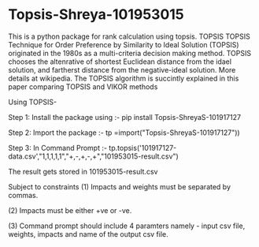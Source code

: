 # Topsis-Shreya-101953015
This is a python package for rank calculation using topsis.
TOPSIS
TOPSIS Technique for Order Preference by Similarity to Ideal Solution (TOPSIS) originated in the 1980s as a multi-criteria decision making method. TOPSIS chooses the altenrative of shortest Euclidean distance from the idael solution, and fartherst distance from the negative-ideal solution. More details at wikipedia. The TOPSIS algorithm is succintly explained in this paper comparing TOPSIS and VIKOR methods

Using TOPSIS-

Step 1: Install the package using :- pip install Topsis-ShreyaS-101917127

Step 2: Import the package :- tp =import("Topsis-ShreyaS-101917127"))

Step 3: In Command Prompt :- tp.topsis('101917127-data.csv',"1,1,1,1,1","+,-,+,-,+","101953015-result.csv")

The result gets stored in 101953015-result.csv


Subject to constraints
(1) Impacts and weights must be separated by commas.

(2) Impacts must be either +ve or -ve.

(3) Command prompt should include 4 paramters namely - input csv file, weights, impacts and name of the output csv file.
